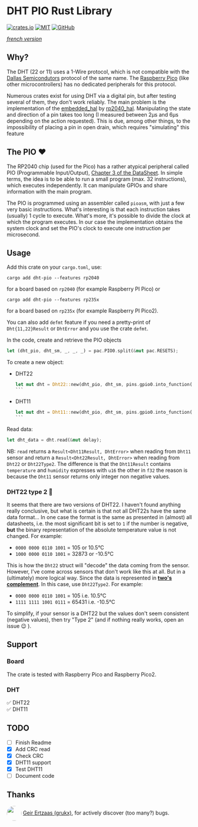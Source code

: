 # DHT PIO Rust Library
[![crates.io](https://img.shields.io/crates/v/dht-pio)](https://crates.io/crates/dht-pio) [![MIT](https://img.shields.io/github/license/jnthbdn/rs-dht-pio)](https://opensource.org/licenses/MIT) [![GitHub](https://img.shields.io/badge/github-%23121011.svg?style=for-the-badge&logo=github&logoColor=white)](https://github.com/jnthbdn/rs-dht-pio)

_[french version](readme_fr.md)_

## Why?
The DHT (22 or 11) uses a 1-Wire protocol, which is not compatible with the [Dallas Semicondutors](https://en.wikipedia.org/wiki/1-Wire) protocol of the same name. The [Raspberry Pico](https://www.raspberrypi.com/products/raspberry-pi-pico/) (like other microcontrollers) has no dedicated peripherals for this protocol. 

Numerous crates exist for using DHT via a digital pin, but after testing several of them, they don't work reliably. The main problem is the implementation of the [embedded_hal](https://crates.io/crates/embedded-hal) by [rp2040_hal](https://crates.io/crates/rp2040-hal). Manipulating the state and direction of a pin takes too long (I measured between 2µs and 6µs depending on the action requested). This is due, among other things, to the impossibility of placing a pin in open drain, which requires "simulating" this feature

## The PIO ❤️
The RP2040 chip (used for the Pico) has a rather atypical peripheral called PIO (Programmable Input/Output), [Chapter 3 of the DataSheet](https://datasheets.raspberrypi.com/rp2040/rp2040-datasheet.pdf). In simple terms, the idea is to be able to run a small program (max. 32 instructions), which executes independently. It can manipulate GPIOs and share information with the main program.

The PIO is programmed using an assembler called `pioasm`, with just a few very basic instructions. What's interesting is that each instruction takes (usually) 1 cycle to execute. What's more, it's possible to divide the clock at which the program executes. In our case the implementation obtains the system clock and set the PIO's clock to execute one instruction per microsecond.

## Usage
Add this crate on your `cargo.toml`, use:
```shell
cargo add dht-pio --features rp2040
```
for a board based on `rp2040` (for example Raspberry PI Pico) or
```shell
cargo add dht-pio --features rp235x
```
for a board based on `rp235x` (for example Raspberry PI Pico2).

You can also add `defmt` feature if you need a pretty-print of `Dht{11,22}Result` or `DhtError` and you use the crate `defmt`.


In the code, create and retrieve the PIO objects
```rust
let (dht_pio, dht_sm, _, _, _) = pac.PIO0.split(&mut pac.RESETS);
```
To create a new object:
- DHT22  
  ````rust
  let mut dht = Dht22::new(dht_pio, dht_sm, pins.gpio0.into_function(), &clocks);
  ```
- DHT11
  ````rust
  let mut dht = Dht11::new(dht_pio, dht_sm, pins.gpio0.into_function(), &clocks);
  ```

Read data:
```rust
let dht_data = dht.read(&mut delay);
```

NB: `read` returns a `Result<Dht11Result, DhtError>` when reading from `Dht11` sensor and return a `Result<Dht22Result, DhtError>` when reading from `Dht22` or `Dht22Type2`. The difference is that the `Dht11Result` contains `temperature` and `humidity` expresses with `u16` the other in `f32` the reason is because the `Dht11` sensor returns only integer non negative values.

### DHT22 type 2 🧐
It seems that there are two versions of DHT22. I haven't found anything really conclusive, but what is certain is that not all DHT22s have the same data format... In one case the format is the same as presented in (almost) all datasheets, i.e. the most significant bit is set to `1` if the number is negative, **but** the binary representation of the absolute temperature value is not changed. For example: 
  - `0000 0000 0110 1001` = 105 or 10.5°C
  - `1000 0000 0110 1001` = 32873 or -10.5°C

This is how the `Dht22` struct will "decode" the data coming from the sensor.
However, I've come across sensors that don't work like this at all. But in a (ultimately) more logical way. Since the data is represented in [**two's complement**](https://en.wikipedia.org/wiki/Two%27s_complement). In this case, use `Dht22Type2`. For example: 
  - `0000 0000 0110 1001` = 105 i.e. 10.5°C
  - `1111 1111 1001 0111` = 65431 i.e. -10.5°C

To simplify, if your sensor is a DHT22 but the values don't seem consistent (negative values), then try "Type 2" (and if nothing really works, open an issue 😉 ).


## Support
### Board
The crate is tested with Raspberry Pico and Raspberry Pico2.

### DHT
✅ DHT22  
✅ DHT11

## TODO
- [ ] Finish Readme
- [x] Add CRC read
- [x] Check CRC
- [x] DHT11 support
- [x] Test DHT11
- [ ] Document code

## Thanks
 <img src="https://avatars.githubusercontent.com/u/10778792?v=4" style="width: 40px; border-radius: 50%; vertical-align: middle;" /> [Geir Ertzaas (grukx)](https://github.com/grukx), for actively discover (too many?) bugs.

